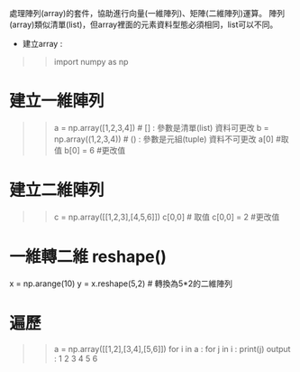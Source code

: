 處理陣列(array)的套件，協助進行向量(一維陣列)、矩陣(二維陣列)運算。
陣列(array)類似清單(list)，但array裡面的元素資料型態必須相同，list可以不同。

* 建立array : 
>> import numpy as np
# 建立一維陣列
>> a = np.array([1,2,3,4]) # [] : 參數是清單(list) 資料可更改
>> b = np.array((1,2,3,4)) # () : 參數是元組(tuple) 資料不可更改
>> a[0] #取值
>> b[0] = 6 #更改值
# 建立二維陣列
>> c = np.array([[1,2,3],[4,5,6]])
>> c[0,0] # 取值
>> c[0,0] = 2 #更改值

# 一維轉二維 reshape()
x = np.arange(10)
y = x.reshape(5,2) # 轉換為5*2的二維陣列

# 遍歷
>> a = np.array([[1,2],[3,4],[5,6]])
>> for i in a :
        for j in i :
              print(j)
output : 
1
2
3
4
5
6
